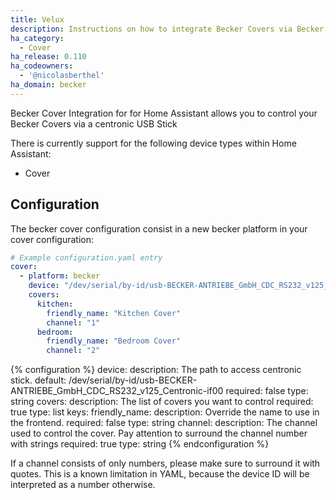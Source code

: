 ```yaml
---
title: Velux
description: Instructions on how to integrate Becker Covers via Becker Centronic USB Strick with Home Assistant.
ha_category:
  - Cover
ha_release: 0.110
ha_codeowners:
  - '@nicolasberthel'
ha_domain: becker
---
```


Becker Cover Integration for for Home Assistant allows you to control your Becker Covers via a centronic USB Stick

There is currently support for the following device types within Home Assistant:

- Cover

## Configuration

The becker cover configuration consist in a new becker platform in your cover configuration:

```yaml
# Example configuration.yaml entry
cover:
  - platform: becker
    device: "/dev/serial/by-id/usb-BECKER-ANTRIEBE_GmbH_CDC_RS232_v125_Centronic-if00"
    covers:
      kitchen:
        friendly_name: "Kitchen Cover"
        channel: "1"
      bedroom:
        friendly_name: "Bedroom Cover"
        channel: "2"
```

{% configuration %}
device:
  description: The path to access centronic stick.
  default: /dev/serial/by-id/usb-BECKER-ANTRIEBE_GmbH_CDC_RS232_v125_Centronic-if00
  required: false
  type: string
covers:
  description: The list of covers you want to control
  required: true
  type: list
  keys:
    friendly_name:
      description: Override the name to use in the frontend.
      required: false
      type: string
    channel:
      description: The channel used to control the cover. Pay attention to surround the channel number with strings
      required: true
      type: string
{% endconfiguration %}

<div class='note warning'>
If a channel consists of only numbers, please make sure to surround it with quotes.
This is a known limitation in YAML, because the device ID will be interpreted as a number otherwise.
</div>
